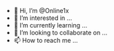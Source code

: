 - 👋 Hi, I’m @Online1x
- 👀 I’m interested in ...
- 🌱 I’m currently learning ...
- 💞️ I’m looking to collaborate on ...
- 📫 How to reach me ...

<!---
Online1x/Online1x is a ✨ special ✨ repository because its `README.md` (this file) appears on your GitHub profile.
You can click the Preview link to take a look at your changes.
--->

